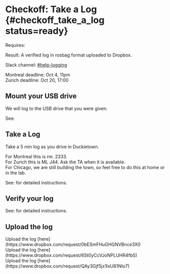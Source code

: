 # Checkoff: Take a Log {#checkoff_take_a_log status=ready}

<div class='requirements' markdown='1'>

Requires: [](#checkoff_assembly_configuration)

Result: A verified log in rosbag format uploaded to Dropbox.

</div>

Slack channel: [#help-logging](https://duckietown.slack.com/archives/C78M6FL6L)


<div class="only-montreal" markdown="1">
Montreal deadline: Oct 4, 11pm  
</div>

<div class='only-zurich' markdown='1'>
Zurich deadline: Oct 20, 17:00
</div>



## Mount your USB drive

We will log to the USB drive that you were given.

See: [](#mounting-usb)

## Take a Log

Take a 5 min log as you drive in Duckietown.


<div class="only-montreal" markdown="1">
For Montreal this is rm. 2333.
</div>

<div class="only-zurich" markdown="1">
For Zurich this is ML J44. Ask the TA when it is available.
</div>

<div class="only-chicago" markdown="1">
For Chicago, we are still building the town, so feel free to do this at home or in the lab.
</div>


See: [](#take-a-log) for detailed instructions.

## Verify your log

See: [](#verify-a-log) for detailed instructions.


## Upload the log

<div class='only-montreal' markdown='1'>
Upload the log [here](https://www.dropbox.com/request/0bESmFHuGHGNVBnce3XI)
</div>

<div class='only-zurich' markdown='1'>
Upload the log [here](https://www.dropbox.com/request/6St0yCcVJoNPLUHR4fbS)
</div>

<div class='only-chicago' markdown='1'>
Upload the log [here](https://www.dropbox.com/request/QAy3Gjf5jx1lxU81NIo7)
</div>
